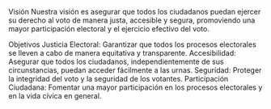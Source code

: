 Visión
Nuestra visión es asegurar que todos los ciudadanos puedan ejercer su derecho al voto de manera justa, accesible y segura, promoviendo una mayor participación electoral y el ejercicio efectivo del voto.

Objetivos
Justicia Electoral: Garantizar que todos los procesos electorales se lleven a cabo de manera equitativa y transparente.
Accesibilidad: Asegurar que todos los ciudadanos, independientemente de sus circunstancias, puedan acceder fácilmente a las urnas.
Seguridad: Proteger la integridad del voto y la seguridad de los votantes.
Participación Ciudadana: Fomentar una mayor participación en los procesos electorales y en la vida cívica en general.
